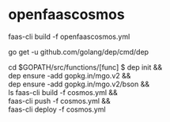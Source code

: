 # openfaascosmos

faas-cli build -f openfaascosmos.yml

go get -u github.com/golang/dep/cmd/dep

cd $GOPATH/src/functions/[func]
$ dep init && \
  dep ensure -add gopkg.in/mgo.v2 && \
  dep ensure -add gopkg.in/mgo.v2/bson && \
  ls
faas-cli build -f cosmos.yml && \
faas-cli push -f cosmos.yml && \
  faas-cli deploy -f cosmos.yml
